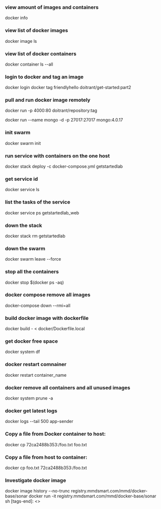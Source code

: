 [tags]: <> (docker)

### view amount of images and containers
docker info

### view list of docker images
docker image ls

### view list of docker containers
docker container ls --all

### login to docker and tag an image
docker login
docker tag friendlyhello doitrant/get-started:part2

### pull and run docker image remotely
docker run -p 4000:80 doitrant/repository:tag

docker run --name mongo -d -p 27017:27017 mongo:4.0.17

### init swarm
docker swarm init

### run service with containers on the one host
docker stack deploy -c docker-compose.yml getstartedlab

### get service id
docker service ls

### list the tasks of the service
docker service ps getstartedlab_web

### down the stack
docker stack rm getstartedlab

### down the swarm
docker swarm leave --force

### stop all the containers
docker stop $(docker ps -aq)

### docker compose remove all images
docker-compose down --rmi=all

### build docker image with dockerfile
docker build - < docker/Dockerfile.local

### get docker free space
docker system df

### docker restart comnainer 
docker restart container_name

### docker remove all containers and all unused images
docker system prune -a

### docker get latest logs
docker logs --tail 500 app-sender

### Copy a file from Docker container to host:
docker cp 72ca2488b353:/foo.txt foo.txt

### Copy a file from host to container: 
docker cp foo.txt 72ca2488b353:/foo.txt

### Investigate docker image
docker image history --no-trunc registry.mmdsmart.com/mmd/docker-base/sonar
docker run -it registry.mmdsmart.com/mmd/docker-base/sonar sh 
[tags-end]: <>
